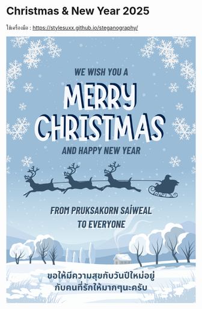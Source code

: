 # Christmas & New Year 2025

ใช้เครื่องมือ : https://stylesuxx.github.io/steganography/

![Chistmas&happynewyear](/Image/Chrismas.png)
